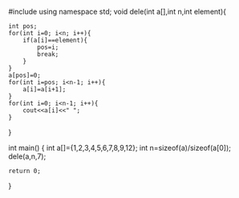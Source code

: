#include <iostream>
using namespace std;
void dele(int a[],int n,int element){
    
    int pos;
    for(int i=0; i<n; i++){
        if(a[i]==element){
            pos=i;
            break;
        }
    }
    a[pos]=0;
    for(int i=pos; i<n-1; i++){
        a[i]=a[i+1];
    }
    for(int i=0; i<n-1; i++){
        cout<<a[i]<<" ";
    }
}

int main() {
    int a[]={1,2,3,4,5,6,7,8,9,12};
    int n=sizeof(a)/sizeof(a[0]);
    dele(a,n,7);
   

    return 0;
}
